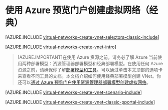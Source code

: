 <!-- Ibiza portal: tested -->

<properties
   pageTitle="使用 Azure 预览门户创建虚拟网络 | Microsoft Azure"
   description="了解如何使用 Azure 预览门户创建虚拟网络。"
   services="virtual-network"
   documentationCenter=""
   authors="telmosampaio"
   manager="carolz"
   editor=""
   tags="classic"/>

<tags
   ms.service="virtual-network"
   ms.date="08/21/2015"
   wacn.date="09/15/2015"/>

# 使用 Azure 预览门户创建虚拟网络（经典）

[AZURE.INCLUDE [virtual-networks-create-vnet-selectors-classic-include](../includes/virtual-networks-create-vnet-selectors-classic-include.md)]

[AZURE.INCLUDE [virtual-networks-create-vnet-intro](../includes/virtual-networks-create-vnet-intro-include.md)]

>[AZURE.IMPORTANT]在使用 Azure 资源之前，请务必了解 Azure 当前使用两种部署模型：资源管理器部署模型和经典部署模型。在使用任何 Azure 资源之前，请确保你了解[部署模型和工具](/documentation/articles/azure-classic-rm)。可以通过单击本文顶部的选项卡来查看不同工具的文档。本文档介绍如何使用经典部署模型创建 VNet。你还可以[通过 Azure 预览门户使用资源管理器部署模型创建虚拟网络](/documentation/articles/virtual-networks-create-vnet-arm-pportal)。

[AZURE.INCLUDE [virtual-networks-create-vnet-scenario-include](../includes/virtual-networks-create-vnet-scenario-include.md)]

[AZURE.INCLUDE [virtual-networks-create-vnet-classic-pportal-include](../includes/virtual-networks-create-vnet-classic-pportal-include.md)]

<!---HONumber=69-->